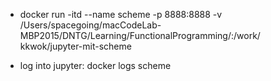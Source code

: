 - docker run -itd --name scheme -p 8888:8888 -v /Users/spacegoing/macCodeLab-MBP2015/DNTG/Learning/FunctionalProgramming/:/work/ kkwok/jupyter-mit-scheme

- log into jupyter: docker logs scheme
